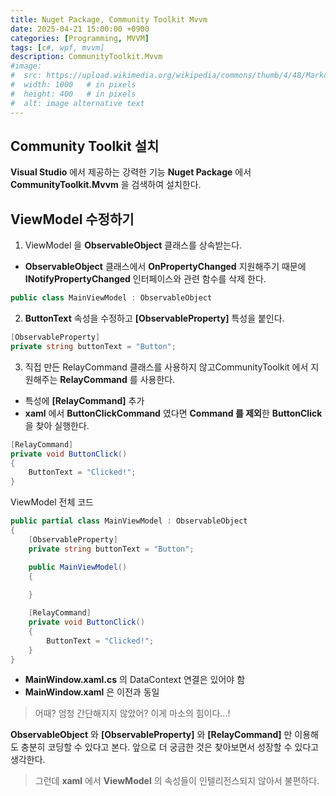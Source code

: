 ```yaml
---
title: Nuget Package, Community Toolkit Mvvm
date: 2025-04-21 15:00:00 +0900
categories: [Programming, MVVM]
tags: [c#, wpf, mvvm]
description: CommunityToolkit.Mvvm
#image:
#  src: https://upload.wikimedia.org/wikipedia/commons/thumb/4/48/Markdown-mark.svg/1200px-Markdown-mark.svg.png
#  width: 1000   # in pixels
#  height: 400   # in pixels
#  alt: image alternative text
---
```

## Community Toolkit 설치
**Visual Studio** 에서 제공하는 강력한 기능 **Nuget Package** 에서 **CommunityToolkit.Mvvm** 을 검색하여 설치한다.

## ViewModel 수정하기
1. ViewModel 을 **ObservableObject** 클래스를 상속받는다.
 - **ObservableObject** 클래스에서 **OnPropertyChanged** 지원해주기 때문에 **INotifyPropertyChanged** 인터페이스와 관련 함수를 삭제 한다.
```cs
public class MainViewModel : ObservableObject
```

2. **ButtonText** 속성을 수정하고 **[ObservableProperty]** 특성을 붙인다.
```cs
[ObservableProperty]
private string buttonText = "Button";
```

3. 직접 만든 RelayCommand 클래스를 사용하지 않고CommunityToolkit 에서 지원해주는 **RelayCommand** 를 사용한다.
- 특성에 **[RelayCommand]** 추가
- **xaml** 에서 **ButtonClickCommand** 였다면 **Command 를 제외**한 **ButtonClick** 을 찾아 실행한다.
```cs
[RelayCommand]
private void ButtonClick()
{
    ButtonText = "Clicked!";
}
```

ViewModel 전체 코드

```cs
public partial class MainViewModel : ObservableObject
{
    [ObservableProperty]
    private string buttonText = "Button";

    public MainViewModel()
    {
        
    }

    [RelayCommand]
    private void ButtonClick()
    {
        ButtonText = "Clicked!";
    }
}
```

- **MainWindow.xaml.cs** 의 DataContext 연결은 있어야 함
- **MainWindow.xaml** 은 이전과 동일

> 어때? 엄청 간단해지지 않았어?
> 이게 마소의 힘이다...!

**ObservableObject** 와 **[ObservableProperty]** 와 **[RelayCommand]** 만 이용해도 충분히 코딩할 수 있다고 본다.
앞으로 더 궁금한 것은 찾아보면서 성장할 수 있다고 생각한다.

> 그런데 **xaml** 에서 **ViewModel** 의 속성들이 인텔리전스되지 않아서 불편하다.